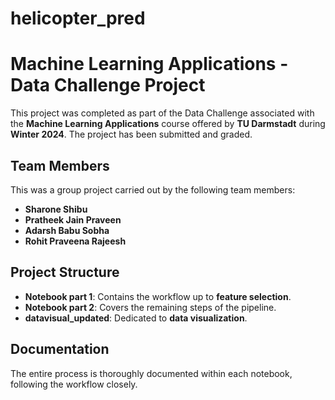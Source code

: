 # helicopter_pred
# Machine Learning Applications - Data Challenge Project

This project was completed as part of the Data Challenge associated with the **Machine Learning Applications** course offered by **TU Darmstadt** during **Winter 2024**. The project has been submitted and graded.

## Team Members

This was a group project carried out by the following team members:

- **Sharone Shibu**
- **Pratheek Jain Praveen**
- **Adarsh Babu Sobha**
- **Rohit Praveena Rajeesh**

## Project Structure

- **Notebook part 1**: Contains the workflow up to **feature selection**.
- **Notebook part 2**: Covers the remaining steps of the pipeline.
- **datavisual_updated**: Dedicated to **data visualization**.

## Documentation

The entire process is thoroughly documented within each notebook, following the workflow closely.
